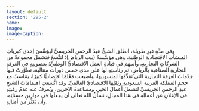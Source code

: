 ```yaml
---
layout: default
section: '295-2'
name:
image:
image-caption:
---
```

وفي مدَّةٍ غيرِ طويلة، انطلق الشيخُ عبدُ الرحمنِ الجريسيُّ ليؤسِّسَ إحدى كبرياتِ المنشآتِ الاقتصاديةِ الوطنيةِ، وهي مؤسَّسةُ (بيتِ الرياضِ)؛ لتتَّسعَ فتشملَ مجموعةً من الشركاتِ التجاريةِ، وأسهم في قيادةِ العملِ الاقتصاديِّ الوطنيِّ؛ بعضويتِهِ في الغرفةِ التجاريةِ الصناعية بالرياضِ، ثم رئاستِهِ لها على مدى خمس دورات متتالية، تطوَّرتْ فيها خِدْماتُ الغرفةِ التجاريةِ التي تقدِّمُها لمنسوبيها، وأصبحت مَعْلمًا اقتصاديًّا كبيرًا، يتناسبُ مع حجمِ المملكة العربية السعوديةِ وثِقَلِها الاقتصاديِّ العالميِّ. وقد اتَّسعتِ اهتماماتُ الشيخِ عبدِ الرحمنِ الجريسيِّ لتشملَ أعمالَ الخيرِ، ومساعدةَ الآخرين، ويُعرفُ عنه عدمُ رغبتِهِ في الإعلانِ عن أعمالِهِ في هذا المجالِ، نسألُ الله تعالى أن يجعلَها في موازينِ حسناتِهِ، وأن يُكثِّرَ من أمثالِهِ.

